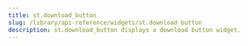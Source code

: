 ```yaml
---
title: st.download_button
slug: /library/api-reference/widgets/st.download_button
description: st.download_button displays a download button widget.
---
```


<Autofunction function="streamlit.download_button" />
